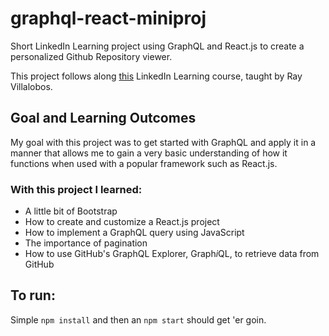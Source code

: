 # graphql-react-miniproj
Short LinkedIn Learning project using GraphQL and React.js to create a personalized Github Repository viewer.

This project follows along [this](https://www.linkedin.com/learning/building-a-graphql-project-with-react-js/why-use-react-with-graphql-for-projects?u=42272537) LinkedIn Learning course, taught by Ray Villalobos.

## Goal and Learning Outcomes
My goal with this project was to get started with GraphQL and apply it in a manner that allows me to gain a very basic understanding of how it functions when used with a popular framework such as React.js.

### With this project I learned: 
- A little bit of Bootstrap
- How to create and customize a React.js project
- How to implement a GraphQL query using JavaScript
- The importance of pagination
- How to use GitHub's GraphQL Explorer, Graph*i*QL, to retrieve data from GitHub

## To run:
Simple `npm install` and then an `npm start` should get 'er goin.
